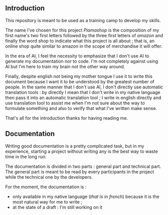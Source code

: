 ## Introduction

This repository is meant to be used as a training camp to develop my skills.

The name I've chosen for this project *Piamashop* is the composition of my first name's two first letters followed by the three first letters of *amazon* and finally the word shop to indicate what this project is all about ; that is, an online shop quite similar to amazon in the scope of merchandise it will offer.

In the era of AI, I feel the necessity to emphasize that I don't use AI to generate my documentation nor to code. I'm not completely against using AI but I'm here to train my brain not the other way around.

Finally, despite english not being my mother tongue I use it to write this document because I want it to be understood by the greatest number of people. In the same manner that I don't use AI, I don't directly use automatic translation tools : by directly I mean that I don't write in my native language then pass it into an automatic translation tool ; I write in english directly and use translation tool to assist me when I'm not sure about the way to formulate something and also to verify that what I've written make sense.

That's all for the introduction thanks for having reading me.

## Documentation

Writing good documentation is a pretty complicated task, but in my experience, starting a project without writing any is the best way to waste time in the long run.

The documentation is divided in two parts : general part and technical part. The general part is meant to be read by every participants in the project while the technical one by the developers.

For the moment, the documentation is : 

- only available in my native language (*that is in french*) because it is the most natural way for me to write ;
- at the state of a draft : I'm still working on it